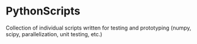 # PythonScripts

Collection of individual scripts written for testing and prototyping (numpy, scipy, parallelization, unit testing, etc.)
